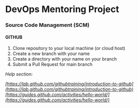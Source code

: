 # DevOps Mentoring Project

### Source Code Management (SCM)

#### GITHUB

1. Clone repository to your local machine (or cloud host)
2. Create a new branch with your name
3. Create a directory with your name on your branch
4. Submit a Pull Request for main branch


*Help section:*

*[https://lab.github.com/githubtraining/introduction-to-github](https://lab.github.com/githubtraining/introduction-to-github)*
*[https://guides.github.com/activities/hello-world/](https://guides.github.com/activities/hello-world/)*

